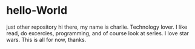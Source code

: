 # hello-World
just other repository
hi there, my name is charlie. Technology lover. I like read, do excercies, programming, and of course look at series. I love star wars. This is all for now, thanks.
